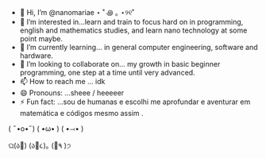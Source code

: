 - 👋 Hi, I’m @nanomariae ⋆ ˚ ꩜ ｡ ⋆୨୧˚
- 👀 I’m interested in...learn and train to focus hard on in programming, english and mathematics studies, and learn nano technology at some point maybe.
- 🌱 I’m currently learning... in general computer engineering, software and hardware.
- 💞️ I’m looking to collaborate on... my growth in basic beginner programming, one step at a time until very advanced.
- 📫 How to reach me ... idk 
- 😄 Pronouns: ...sheee / heeeeer
- ⚡ Fun fact: ...sou de humanas e escolhi me aprofundar e aventurar em matemática e códigos mesmo assim .

<!---
nanomariae/nanomariae is a ✨ special ✨ repository because its `README.md` (this file) appears on your GitHub profile.
You can click the Preview link to take a look at your changes.
--->            
 ( ˶•o•˶)     ( •ω• )      ( •⤙•  )
                                                                                                                    
 ଘ(ა🍱)    (ა🍙૮)｡  (🍜٩  )੭
